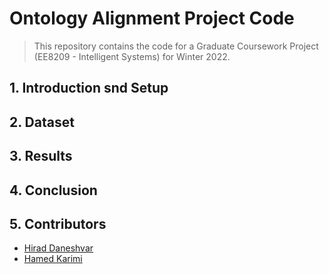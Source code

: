 # Ontology Alignment Project Code

> This repository contains the code for a Graduate Coursework Project (EE8209 - Intelligent Systems) for Winter 2022.
## 1. Introduction snd Setup


## 2. Dataset


## 3. Results


## 4. Conclusion

## 5. Contributors
- [Hirad Daneshvar](https://github.com/hi-rad)
- [Hamed Karimi](https://github.com/hamedmx)
